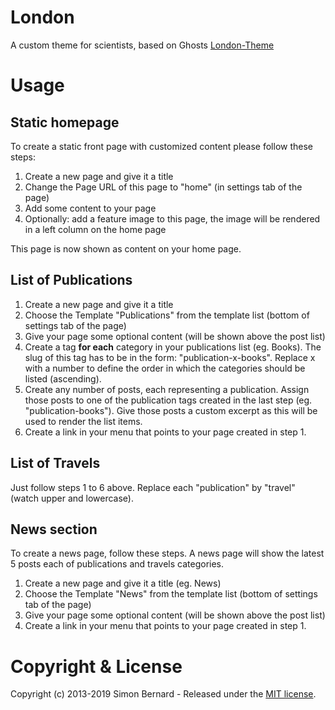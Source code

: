 # London

A custom theme for scientists, based on Ghosts [London-Theme](https://london.ghost.io)

# Usage

## Static homepage
To create a static front page with customized content please follow these steps:
1. Create a new page and give it a title
1. Change the Page URL of this page to "home" (in settings tab of the page)
1. Add some content to your page
1. Optionally: add a feature image to this page, the image will be rendered in a left column on the home page

This page is now shown as content on your home page.


## List of Publications
1. Create a new page and give it a title
1. Choose the Template "Publications" from the template list (bottom of settings tab of the page)
1. Give your page some optional content (will be shown above the post list)
1. Create a tag **for each** category in your publications list (eg. Books). The slug of this tag has to be in the form: "publication-x-books". Replace x with a number to define the order in which the categories should be listed (ascending).
1. Create any number of posts, each representing a publication. Assign those posts to one of the publication tags created in the last step (eg. "publication-books"). Give those posts a custom excerpt as this will be used to render the list items.
1. Create a link in your menu that points to your page created in step 1.


## List of Travels
Just follow steps 1 to 6 above. Replace each "publication" by "travel" (watch upper and lowercase).


## News section
To create a news page, follow these steps. A news page will show the latest 5 posts each of publications and travels categories.
1. Create a new page and give it a title (eg. News)
1. Choose the Template "News" from the template list (bottom of settings tab of the page)
1. Give your page some optional content (will be shown above the post list)
1. Create a link in your menu that points to your page created in step 1.


# Copyright & License
Copyright (c) 2013-2019 Simon Bernard - Released under the [MIT license](LICENSE).
